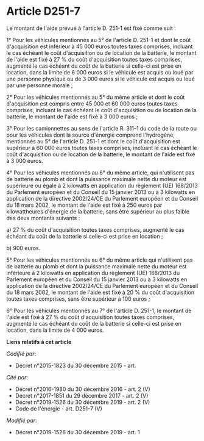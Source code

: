 # Article D251-7

Le montant de l'aide prévue à l'article D. 251-1 est fixé comme suit :

1° Pour les véhicules mentionnés au 5° de l'article D. 251-1 et dont le coût d'acquisition est inférieur à 45 000 euros
toutes taxes comprises, incluant le cas échéant le coût d'acquisition ou de location de la batterie, le montant de l'aide est
fixé à 27 % du coût d'acquisition toutes taxes comprises, augmenté le cas échéant du coût de la batterie si celle-ci est
prise en location, dans la limite de 6 000 euros si le véhicule est acquis ou loué par une personne physique ou de 3 000
euros si le véhicule est acquis ou loué par une personne morale ;

2° Pour les véhicules mentionnés au 5° du même article et dont le coût d'acquisition est compris entre 45 000 et 60 000 euros
toutes taxes comprises, incluant le cas échéant le coût d'acquisition ou de location de la batterie, le montant de l'aide est
fixé à 3 000 euros ;

3° Pour les camionnettes au sens de l'article R. 311-1 du code de la route ou pour les véhicules dont la source d'énergie
comprend l'hydrogène, mentionnés au 5° de l'article D. 251-1 et dont le coût d'acquisition est supérieur à 60 000 euros
toutes taxes comprises, incluant le cas échéant le coût d'acquisition ou de location de la batterie, le montant de l'aide est
fixé à 3 000 euros.

4° Pour les véhicules mentionnés au 6° du même article, qui n'utilisent pas de batterie au plomb et dont la puissance
maximale nette du moteur est supérieure ou égale à 2 kilowatts en application du règlement (UE) 168/2013 du Parlement
européen et du Conseil du 15 janvier 2013 ou à 3 kilowatts en application de la directive 2002/24/CE du Parlement européen et
du Conseil du 18 mars 2002, le montant de l'aide est fixé à 250 euros par kilowattheures d'énergie de la batterie, sans être
supérieur au plus faible des deux montants suivants :

a) 27 % du coût d'acquisition toutes taxes comprises, augmenté le cas échéant du coût de la batterie si celle-ci est prise en
location ;

b) 900 euros.

5° Pour les véhicules mentionnés au 6° du même article qui n'utilisent pas de batterie au plomb et dont la puissance maximale
nette du moteur est inférieure à 2 kilowatts en application du règlement (UE) 168/2013 du Parlement européen et du Conseil du
15 janvier 2013 ou à 3 kilowatts en application de la directive 2002/24/CE du Parlement européen et du Conseil du 18 mars
2002, le montant de l'aide est fixé à 20 % du coût d'acquisition toutes taxes comprises, sans être supérieur à 100 euros ;

6° Pour les véhicules mentionnés au 7° de l'article D. 251-1, le montant de l'aide est fixé à 27 % du coût d'acquisition
toutes taxes comprises, augmenté le cas échéant du coût de la batterie si celle-ci est prise en location, dans la limite de 4
000 euros.

**Liens relatifs à cet article**

_Codifié par_:

  - Décret n°2015-1823 du 30 décembre 2015 - art.

_Cité par_:

  - Décret n°2016-1980 du 30 décembre 2016 - art. 2 (V)
  - Décret n°2017-1851 du 29 décembre 2017 - art. 2 (V)
  - Décret n°2019-1526 du 30 décembre 2019 - art. 2 (V)
  - Code de l'énergie - art. D251-7 (V)

_Modifié par_:

  - Décret n°2019-1526 du 30 décembre 2019 - art. 1
